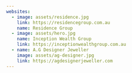 ```yaml
---
websites:
  - image: assets/residence.jpg
    link: https://residencegroup.com.au
    name: Residence Group
  - image: assets/hero.jpg
    name: Inception Wealth Group
    link: https://inceptionwealthgroup.com.au
  - name: A.G Designer Jeweller
    image: assets/ag-designer.jpg
    link: https://agdesignerjeweller.com
---
```

